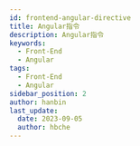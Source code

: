 ```yaml
---
id: frontend-angular-directive
title: Angular指令
description: Angular指令
keywords:
  - Front-End
  - Angular
tags:
  - Front-End
  - Angular
sidebar_position: 2
author: hanbin
last_update:
  date: 2023-09-05
  author: hbche
---
```

